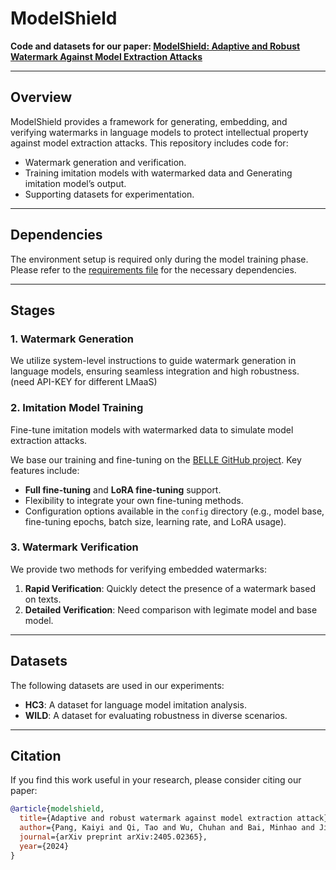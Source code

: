 # ModelShield

**Code and datasets for our paper: [ModelShield: Adaptive and Robust Watermark Against Model Extraction Attacks](https://arxiv.org/abs/2405.02365)**

---

## Overview

ModelShield provides a framework for generating, embedding, and verifying watermarks in language models to protect intellectual property against model extraction attacks. This repository includes code for:
- Watermark generation and verification.
- Training imitation models with watermarked data and Generating imitation model’s output.
- Supporting datasets for experimentation.

---

## Dependencies

The environment setup is required only during the model training phase. Please refer to the [requirements file](https://github.com/amaoku/ModelShield/blob/master/Imitation_Model_training/train/requirements.txt) for the necessary dependencies.

---

## Stages

### 1. **Watermark Generation**
We utilize system-level instructions to guide watermark generation in language models, ensuring seamless integration and high robustness. (need API-KEY for different LMaaS)

### 2. **Imitation Model Training**
Fine-tune imitation models with watermarked data to simulate model extraction attacks. 

We base our training and fine-tuning on the [BELLE GitHub project](https://github.com/LianjiaTech/BELLE). Key features include:
- **Full fine-tuning** and **LoRA fine-tuning** support.
- Flexibility to integrate your own fine-tuning methods.
- Configuration options available in the `config` directory (e.g., model base, fine-tuning epochs, batch size, learning rate, and LoRA usage).

### 3. **Watermark Verification**
We provide two methods for verifying embedded watermarks:
1. **Rapid Verification**: Quickly detect the presence of a watermark based on texts.
2. **Detailed Verification**: Need comparison with legimate model and base model.
   
---

## Datasets

The following datasets are used in our experiments:
- **HC3**: A dataset for language model imitation analysis.
- **WILD**: A dataset for evaluating robustness in diverse scenarios.

---

## Citation

If you find this work useful in your research, please consider citing our paper:

```bibtex
@article{modelshield,
  title={Adaptive and robust watermark against model extraction attack},
  author={Pang, Kaiyi and Qi, Tao and Wu, Chuhan and Bai, Minhao and Jiang, Minghu and Huang, Yongfeng},
  journal={arXiv preprint arXiv:2405.02365},
  year={2024}
}
